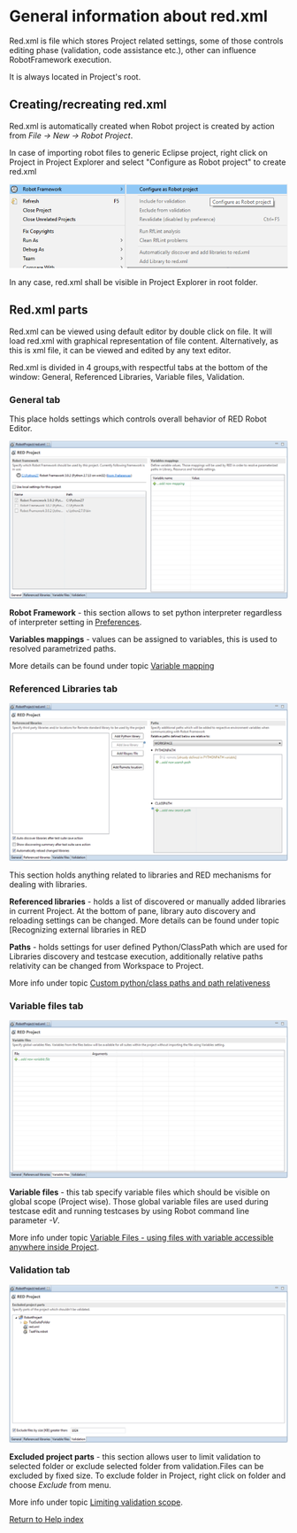 # General information about red.xml

Red.xml is file which stores Project related settings, some of those controls
editing phase (validation, code assistance etc.), other can influence
RobotFramework execution.

It is always located in Project's root.

## Creating/recreating red.xml

Red.xml is automatically created when Robot project is created by action from
_File -> New -> Robot Project_.

In case of importing robot files to generic Eclipse project, right click on
Project in Project Explorer and select "Configure as Robot project" to create
red.xml

![](red_xml/configure_as_robot.png)  
  

In any case, red.xml shall be visible in Project Explorer in root folder.

## Red.xml parts

Red.xml can be viewed using default editor by double click on file. It will
load red.xml with graphical representation of file content. Alternatively, as
this is xml file, it can be viewed and edited by any text editor.

Red.xml is divided in 4 groups,with respectful tabs at the bottom of the
window: General, Referenced Libraries, Variable files, Validation.

### General tab

This place holds settings which controls overall behavior of RED Robot Editor.

![](red_xml/general_tab.png)  
  

**Robot Framework** \- this section allows to set python interpreter
regardless of interpreter setting in
[Preferences](../launching/launch_prefs.md).

**Variables mappings** \- values can be assigned to variables, this is used to
resolved parametrized paths.

More details can be found under topic [Variable
mapping](variable_mapping.md)

### Referenced Libraries tab

![](red_xml/ref_libs.png)  
  

This section holds anything related to libraries and RED mechanisms for
dealing with libraries.

**Referenced libraries** \- holds a list of discovered or manually added
libraries in current Project. At the bottom of pane, library auto discovery
and reloading settings can be changed. More details can be found under topic
[Recognizing external libraries in RED

**Paths** \- holds settings for user defined Python/ClassPath which are used
for Libraries discovery and testcase execution, additionally relative paths
relativity can be changed from Workspace to Project.

More info under topic [Custom python/class paths and path
relativeness](custom_paths_relatve.md)

### Variable files tab

![](red_xml/var_files.png)  
  

**Variable files** \- this tab specify variable files which should be visible
on global scope (Project wise). Those global variable files are used during
testcase edit and running testcases by using Robot command line parameter
_-V_.

More info under topic [Variable Files - using files with variable accessible
anywhere inside Project](variable_files.md).

### Validation tab

![](red_xml/validation_tab.png)  
  

**Excluded project parts** \- this section allows user to limit validation to
selected folder or exclude selected folder from validation.Files can be
excluded by fixed size. To exclude folder in Project, right click on folder
and choose _Exclude_ from menu.

More info under topic [Limiting validation scope](../validation/scope.md).

[Return to Help index](http://nokia.github.io/RED/help/)
